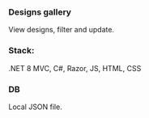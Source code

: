 ### Designs gallery
View designs, filter and update.

### Stack: 
.NET 8 MVC, C#, Razor, JS, HTML, CSS

### DB
Local JSON file.
